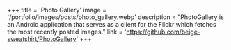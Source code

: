 +++
title = 'Photo Gallery'
image = '/portfolio/images/posts/photo_gallery.webp'
description = "PhotoGallery is an Android application that serves as a client for the Flickr which fetches the most recently posted images."
link = 'https://github.com/beige-sweatshirt/PhotoGallery'
+++